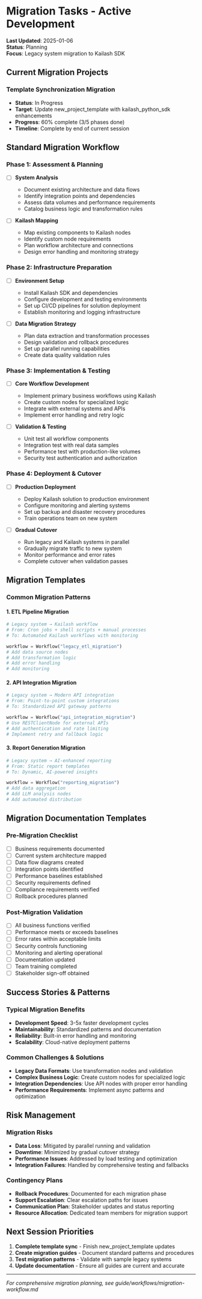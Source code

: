 # Migration Tasks - Active Development

**Last Updated**: 2025-01-06  
**Status**: Planning  
**Focus**: Legacy system migration to Kailash SDK

## Current Migration Projects

### Template Synchronization Migration
- **Status**: In Progress
- **Target**: Update new_project_template with kailash_python_sdk enhancements
- **Progress**: 60% complete (3/5 phases done)
- **Timeline**: Complete by end of current session

## Standard Migration Workflow

### Phase 1: Assessment & Planning
- [ ] **System Analysis**
  - Document existing architecture and data flows
  - Identify integration points and dependencies
  - Assess data volumes and performance requirements
  - Catalog business logic and transformation rules

- [ ] **Kailash Mapping**
  - Map existing components to Kailash nodes
  - Identify custom node requirements
  - Plan workflow architecture and connections
  - Design error handling and monitoring strategy

### Phase 2: Infrastructure Preparation
- [ ] **Environment Setup**
  - Install Kailash SDK and dependencies
  - Configure development and testing environments
  - Set up CI/CD pipelines for solution deployment
  - Establish monitoring and logging infrastructure

- [ ] **Data Migration Strategy**
  - Plan data extraction and transformation processes
  - Design validation and rollback procedures
  - Set up parallel running capabilities
  - Create data quality validation rules

### Phase 3: Implementation & Testing
- [ ] **Core Workflow Development**
  - Implement primary business workflows using Kailash
  - Create custom nodes for specialized logic
  - Integrate with external systems and APIs
  - Implement error handling and retry logic

- [ ] **Validation & Testing**
  - Unit test all workflow components
  - Integration test with real data samples
  - Performance test with production-like volumes
  - Security test authentication and authorization

### Phase 4: Deployment & Cutover
- [ ] **Production Deployment**
  - Deploy Kailash solution to production environment
  - Configure monitoring and alerting systems
  - Set up backup and disaster recovery procedures
  - Train operations team on new system

- [ ] **Gradual Cutover**
  - Run legacy and Kailash systems in parallel
  - Gradually migrate traffic to new system
  - Monitor performance and error rates
  - Complete cutover when validation passes

## Migration Templates

### Common Migration Patterns

#### 1. **ETL Pipeline Migration**
```python
# Legacy system → Kailash workflow
# From: Cron jobs + shell scripts + manual processes
# To: Automated Kailash workflows with monitoring

workflow = Workflow("legacy_etl_migration")
# Add data source nodes
# Add transformation logic
# Add error handling
# Add monitoring
```

#### 2. **API Integration Migration**
```python
# Legacy system → Modern API integration
# From: Point-to-point custom integrations
# To: Standardized API gateway patterns

workflow = Workflow("api_integration_migration")
# Use RESTClientNode for external APIs
# Add authentication and rate limiting
# Implement retry and fallback logic
```

#### 3. **Report Generation Migration**
```python
# Legacy system → AI-enhanced reporting
# From: Static report templates
# To: Dynamic, AI-powered insights

workflow = Workflow("reporting_migration")
# Add data aggregation
# Add LLM analysis nodes
# Add automated distribution
```

## Migration Documentation Templates

### Pre-Migration Checklist
- [ ] Business requirements documented
- [ ] Current system architecture mapped
- [ ] Data flow diagrams created
- [ ] Integration points identified
- [ ] Performance baselines established
- [ ] Security requirements defined
- [ ] Compliance requirements verified
- [ ] Rollback procedures planned

### Post-Migration Validation
- [ ] All business functions verified
- [ ] Performance meets or exceeds baselines
- [ ] Error rates within acceptable limits
- [ ] Security controls functioning
- [ ] Monitoring and alerting operational
- [ ] Documentation updated
- [ ] Team training completed
- [ ] Stakeholder sign-off obtained

## Success Stories & Patterns

### Typical Migration Benefits
- **Development Speed**: 3-5x faster development cycles
- **Maintainability**: Standardized patterns and documentation
- **Reliability**: Built-in error handling and monitoring
- **Scalability**: Cloud-native deployment patterns

### Common Challenges & Solutions
- **Legacy Data Formats**: Use transformation nodes and validation
- **Complex Business Logic**: Create custom nodes for specialized logic
- **Integration Dependencies**: Use API nodes with proper error handling
- **Performance Requirements**: Implement async patterns and optimization

## Risk Management

### Migration Risks
- **Data Loss**: Mitigated by parallel running and validation
- **Downtime**: Minimized by gradual cutover strategy
- **Performance Issues**: Addressed by load testing and optimization
- **Integration Failures**: Handled by comprehensive testing and fallbacks

### Contingency Plans
- **Rollback Procedures**: Documented for each migration phase
- **Support Escalation**: Clear escalation paths for issues
- **Communication Plan**: Stakeholder updates and status reporting
- **Resource Allocation**: Dedicated team members for migration support

## Next Session Priorities

1. **Complete template sync** - Finish new_project_template updates
2. **Create migration guides** - Document standard patterns and procedures
3. **Test migration patterns** - Validate with sample legacy systems
4. **Update documentation** - Ensure all guides are current and accurate

---
*For comprehensive migration planning, see guide/workflows/migration-workflow.md*
